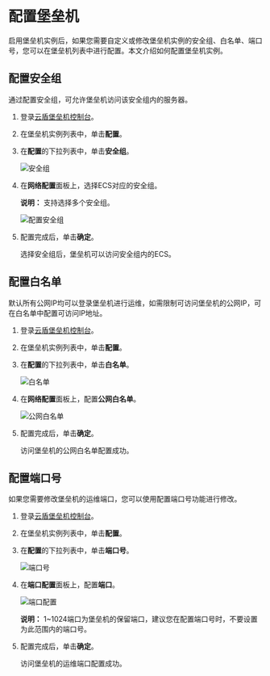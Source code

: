# 配置堡垒机

启用堡垒机实例后，如果您需要自定义或修改堡垒机实例的安全组、白名单、端口号，您可以在堡垒机列表中进行配置。本文介绍如何配置堡垒机实例。

## 配置安全组

通过配置安全组，可允许堡垒机访问该安全组内的服务器。

1.  登录[云盾堡垒机控制台](https://yundun.console.aliyun.com/?p=bastion)。

2.  在堡垒机实例列表中，单击**配置**。

3.  在**配置**的下拉列表中，单击**安全组**。

    ![安全组](https://static-aliyun-doc.oss-accelerate.aliyuncs.com/assets/img/zh-CN/4469023261/p282273.jpg)

4.  在**网络配置**面板上，选择ECS对应的安全组。

    **说明：** 支持选择多个安全组。

    ![配置安全组](https://static-aliyun-doc.oss-accelerate.aliyuncs.com/assets/img/zh-CN/2364413261/p282054.png)

5.  配置完成后，单击**确定**。

    选择安全组后，堡垒机可以访问安全组内的ECS。


## 配置白名单

默认所有公网IP均可以登录堡垒机进行运维，如需限制可访问堡垒机的公网IP，可在白名单中配置可访问IP地址。

1.  登录[云盾堡垒机控制台](https://yundun.console.aliyun.com/?p=bastion)。

2.  在堡垒机实例列表中，单击**配置**。

3.  在**配置**的下拉列表中，单击**白名单**。

    ![白名单](https://static-aliyun-doc.oss-accelerate.aliyuncs.com/assets/img/zh-CN/4469023261/p282275.jpg)

4.  在**网络配置**面板上，配置**公网白名单**。

    ![公网白名单](https://static-aliyun-doc.oss-accelerate.aliyuncs.com/assets/img/zh-CN/8099023261/p282283.png)

5.  配置完成后，单击**确定**。

    访问堡垒机的公网白名单配置成功。


## 配置端口号

如果您需要修改堡垒机的运维端口，您可以使用配置端口号功能进行修改。

1.  登录[云盾堡垒机控制台](https://yundun.console.aliyun.com/?p=bastion)。

2.  在堡垒机实例列表中，单击**配置**。

3.  在**配置**的下拉列表中，单击**端口号**。

    ![端口号](https://static-aliyun-doc.oss-accelerate.aliyuncs.com/assets/img/zh-CN/1220323261/p282478.jpg)

4.  在**端口配置**面板上，配置**端口**。

    ![端口配置](https://static-aliyun-doc.oss-accelerate.aliyuncs.com/assets/img/zh-CN/8099023261/p282285.png)

    **说明：** 1~1024端口为堡垒机的保留端口，建议您在配置端口号时，不要设置为此范围内的端口号。

5.  配置完成后，单击**确定**。

    访问堡垒机的运维端口配置成功。


